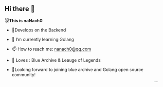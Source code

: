 ## Hi there 👋

🐭**This is naNach0**  

- 🎨Develops on the Backend 

- 🌱 I’m currently learning Golang

- 📫 How to reach me: nanach0@qq.com

- 🎨 Loves : Blue Archive & Leauge of Legends

- 🥰Looking forward to joining blue archive and Golang open source community!

  <img src="https://typora-1314425967.cos.ap-nanjing.myqcloud.com/typora/1670924662010.jpg" alt="1670924662010" style="zoom:10%;" div align=right />

  

  

